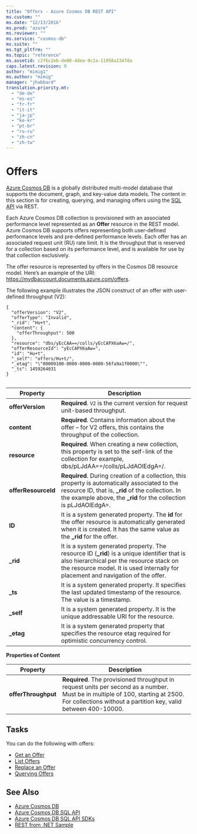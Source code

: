 ```yaml
---
title: "Offers - Azure Cosmos DB REST API"
ms.custom: ""
ms.date: "12/13/2016"
ms.prod: "azure"
ms.reviewer: ""
ms.service: "cosmos-db"
ms.suite: ""
ms.tgt_pltfrm: ""
ms.topic: "reference"
ms.assetid: c2f6c2eb-de00-4dea-9c2a-11950a1347da
caps.latest.revision: 9
author: "mimig1"
ms.author: "mimig"
manager: "jhubbard"
translation.priority.mt: 
  - "de-de"
  - "es-es"
  - "fr-fr"
  - "it-it"
  - "ja-jp"
  - "ko-kr"
  - "pt-br"
  - "ru-ru"
  - "zh-cn"
  - "zh-tw"
---
```

# Offers
[Azure Cosmos DB](/azure/cosmos-db/introduction) is a globally distributed multi-model database that supports the document, graph, and key-value data models. The content in this section is for creating, querying, and managing offers using the [SQL API](/azure/cosmos-db/sql-api-introduction) via REST.  

Each Azure Cosmos DB collection is provisioned with an associated performance level represented as an **Offer** resource in the REST model. Azure Cosmos DB supports offers representing both user-defined performance levels and pre-defined performance levels. Each offer has an associated request unit (RU) rate limit. It is the throughput that is reserved for a collection based on its performance level, and is available for use by that collection exclusively.  
  
The offer resource is represented by offers in the Cosmos DB resource model. Here’s an example of the URI: https://mydbaccount.documents.azure.com/offers.  
  
The following example illustrates the JSON construct of an offer with user-defined throughput (V2):  
  
```  
{  
  "offerVersion": "V2",  
  "offerType": "Invalid",  
  "_rid": "Hu+t",  
  "content": {  
    "offerThroughput": 500  
  },  
  "resource": "dbs/yEcCAA==/colls/yEcCAPX6aAw=/",  
  "offerResourceId": "yEcCAPX6aAw=",  
  "id": "Hu+t",  
  "_self": "offers/Hu+t/",  
  "_etag": "\"00009100-0000-0000-0000-56fa9a1f0000\"",  
  "_ts": 1459264031  
}  
  
```  
  
|Property|Description|  
|--------------|-----------------|  
|**offerVersion**|**Required**. `V2` is the current version for request unit-based throughput.|  
|**content**|**Required**. Contains information about the offer – for V2 offers, this contains the throughput of the collection.|  
|**resource**|**Required**. When creating a new collection, this property is set to the self-link of the collection for example, dbs/pLJdAA==/colls/pLJdAOlEdgA=/.|  
|**offerResourceId**|**Required**. During creation of a collection, this property is automatically associated to the resource ID, that is, **_rid** of the collection. In the example above, the **_rid** for the collection is  pLJdAOlEdgA=.|  
|**ID**|It is a system generated property. The **id** for the offer resource is automatically generated when it is created. It has the same value as the **_rid** for the offer.|  
|**_rid**|It is a system generated property. The resource ID (**_rid**) is a unique identifier that is also hierarchical per the resource stack on the resource model. It is used internally for placement and navigation of the offer.|  
|**_ts**|It is a system generated property. It specifies the last updated timestamp of the resource. The value is a timestamp.|  
|**_self**|It is a system generated property. It is the unique addressable URI for the resource.|  
|**_etag**|It is a system generated property that specifies the resource etag required for optimistic concurrency control.|  
  
 **Properties of Content**  
  
|Property|Description|  
|--------------|-----------------|  
|**offerThroughput**|**Required**. The provisioned throughput in request units per second as a number. <br/> Must be in multiple of 100, starting at 2500.<br />For collections without a partition key, valid between 400-10000. <br/>|  
  
## Tasks  
 You can do the following with offers:  
  
-   [Get an Offer](get-an-offer.md)  
-   [List Offers](list-offers.md)  
-   [Replace an Offer](replace-an-offer.md)  
-   [Querying Offers](querying-offers.md)  
  
## See Also  
* [Azure Cosmos DB](https://docs.microsoft.com/azure/cosmos-db/introduction) 
* [Azure Cosmos DB SQL API](https://docs.microsoft.com/azure/cosmos-db/sql-api-introduction)   
* [Azure Cosmos DB SQL API SDKs](https://docs.microsoft.com/en-us/azure/cosmos-db/sql-api-sdk-dotnet)    
* [REST from .NET Sample](https://github.com/Azure/azure-documentdb-dotnet/tree/master/samples/rest-from-.net)  
  
  

